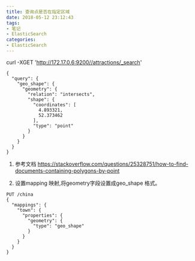 ```yaml
---
title: 查询点是否在指定区域
date: 2018-05-12 23:12:43
tags:
- 笔记
- ElasticSearch
categories: 
- ElasticSearch
---
```


curl -XGET 'http://172.17.0.6:9200//attractions/_search'

```
{
  "query": {
    "geo_shape": {
      "geometry": {
        "relation": "intersects",
        "shape": {
          "coordinates": [
            4.893321,
            52.373462
          ],
          "type": "point"
        }
      }
    }
  }
}
```

1. 参考文档
https://stackoverflow.com/questions/25328751/how-to-find-documents-containing-polygons-by-point

2. 设置mapping 映射,将geometry字段设置成geo_shape 格式。

```
PUT /china
{
  "mappings": {
    "town": {
      "properties": {
        "geometry": {
          "type": "geo_shape"
        }
      }
    }
  }
}

```
